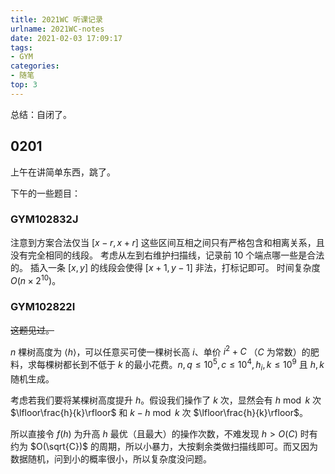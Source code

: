 ```yaml
---
title: 2021WC 听课记录
urlname: 2021WC-notes
date: 2021-02-03 17:09:17
tags:
- GYM
categories:
- 随笔
top: 3
---
```


总结：自闭了。

<!-- more -->

## 0201

上午在讲简单东西，跳了。

下午的一些题目：

### GYM102832J

注意到方案合法仅当 $[x-r,x+r]$ 这些区间互相之间只有严格包含和相离关系，且没有完全相同的线段。
考虑从左到右维护扫描线，记录前 $10$ 个端点哪一些是合法的。
插入一条 $[x, y]$ 的线段会使得 $[x + 1, y − 1]$ 非法，打标记即可。
时间复杂度 $O(n\times 2^{10})$。

### GYM102822I

<del>这题见过。</del>

$n$ 棵树高度为 $\langle h\rangle$，可以任意买可使一棵树长高 $i$、单价 $i^2+C$ （$C$ 为常数）的肥料，求每棵树都长到不低于 $k$ 的最小花费。$n,q\le 10^5,c\le 10^4,h_i,k\le 10^9$ 且 $h,k$ 随机生成。

考虑若我们要将某棵树高度提升 $h$。假设我们操作了 $k$ 次，显然会有 $h \bmod k$ 次 $\lfloor\frac{h}{k}\rfloor$ 和 $k-h\bmod k$ 次 $\lfloor\frac{h}{k}\rfloor$。

所以直接令 $f(h)$ 为升高 $h$ 最优（且最大）的操作次数，不难发现 $h>O(C)$ 时有约为 $O(\sqrt{C})$ 的周期，所以小暴力，大按剩余类做扫描线即可。而又因为数据随机，问到小的概率很小，所以复杂度没问题。